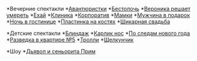 *Вечерние спектакли
  *[Авантюристки](perfomances/avanturistki/)
  *[Бестолочь](perfomances/bestoloch/)
  *[Вероника решает умереть](perfomances/veronika/)
  *[Ехай](perfomances/ehai/)
  *[Клиника](perfomances/klinika/)
  *[Корпоратив](perfomances/korporativ/)
  *[Мамки](perfomances/mamki/)
  *[Мужчина в подарок](perfomances/mujchina/)
  *[Ночь в гостинице](perfomances/gostinica/)
  *[Пластинка на костях](perfomances/plastinka/)
  *[Шикарная свадьба](perfomances/svadba/)
  
*Детские спектакли
  *[Блиндаж](perfomances/blindaj/)
  *[Карлик нос](perfomances/karlik/)
  *[По следам нового года](perfomances/sng/)
  *[Разведка в квартире №5](perfomances/razvedka/)
  *[Тролли](perfomances/trolli/)
  *[Щелкунчик](perfomances/schelkunchik/)

*Шоу
  *[Дьявол и сеньорита Прим](perfomances/disp/)